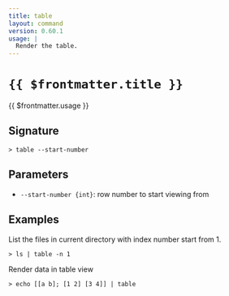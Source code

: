 ```yaml
---
title: table
layout: command
version: 0.60.1
usage: |
  Render the table.
---
```


# `{{ $frontmatter.title }}`

<div style='white-space: pre-wrap;'>{{ $frontmatter.usage }}</div>

## Signature

`> table --start-number`

## Parameters

- `--start-number {int}`: row number to start viewing from

## Examples

List the files in current directory with index number start from 1.

```shell
> ls | table -n 1
```

Render data in table view

```shell
> echo [[a b]; [1 2] [3 4]] | table
```
